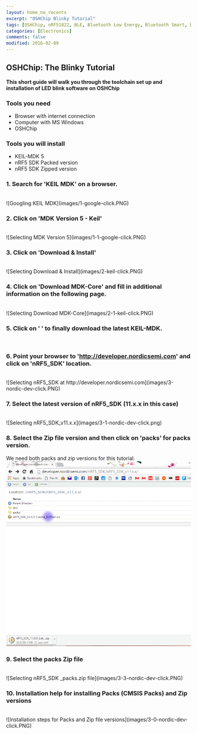 ```yaml
---
layout: home_no_recents
excerpt: "OSHChip Blinky Tutorial"
tags: [OSHChip, nRF51822, BLE, Bluetooth Low Energy, Bluetooth Smart, Blinky, Tutorial]
categories: [Electronics]
comments: false
modified: 2016-02-09
---
```


## OSHChip: The Blinky Tutorial

**This short guide will walk you through the toolchain set up and installation of LED blink software on OSHChip**

### Tools you need
- Browser with internet connection
- Computer with MS Windows
- OSHChip


### Tools you will install
- KEIL-MDK 5
- nRF5 SDK Packed version
- nRF5 SDK Zipped version


### 1.  Search for 'KEIL MDK' on a browser.
<BR>
![Googling KEIL MDK](images/1-google-click.PNG)



### 2.  Click on 'MDK Version 5 - Keil'
<BR>
![Selecting MDK Version 5](images/1-1-google-click.PNG)



### 3.  Click on 'Download & Install'
<BR>
![Selecting Download & Install](images/2-keil-click.PNG)



### 4.  Click on 'Download MDK-Core' and fill in additional information on the following page.
<BR>
![Selecting Download MDK-Core](images/2-1-keil-click.PNG)



### 5.  Click on '   ' to finally download the latest KEIL-MDK.
<BR>



### 6.  Point your browser to 'http://developer.nordicsemi.com' and click on 'nRF5_SDK' location.
<BR>
![Selecting nRF5_SDK at http://developer.nordicsemi.com](images/3-nordic-dev-click.PNG)



### 7.  Select the latest version of nRF5_SDK (11.x.x in this case)
<BR>
![Selecting nRF5_SDK_v11.x.x](images/3-1-nordic-dev-click.png)



### 8.  Select the Zip file version and then click on 'packs' for packs version. <BR> 
We need both packs and zip versions for this tutorial. <BR>
![Selecting nRF5_SDK .zip file and then packs folder](images/3-2-nordic-dev-click.PNG)



### 9.  Select the packs Zip file
<BR>
![Selecting nRF5_SDK _packs.zip file](images/3-3-nordic-dev-click.PNG)



### 10. Installation help for installing Packs (CMSIS Packs) and Zip versions
<BR>
![Installation steps for Packs and Zip file versions](images/3-0-nordic-dev-click.PNG)

